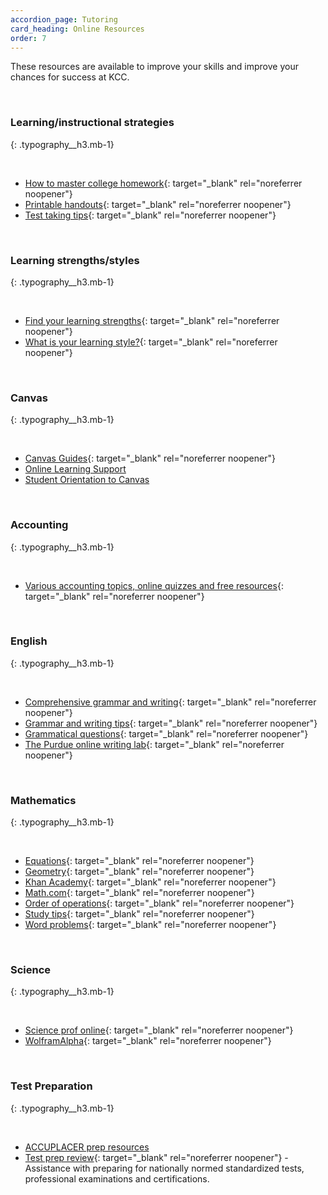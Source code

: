 ```yaml
---
accordion_page: Tutoring
card_heading: Online Resources
order: 7
---
```

These resources are available to improve your skills and improve your chances for success at KCC.

&nbsp;

### Learning/instructional strategies
{: .typography__h3.mb-1}

&nbsp;

* [How to master college homework](https://bigfuture.collegeboard.org/get-started/inside-the-classroom/take-control-of-homework){: target="_blank" rel="noreferrer noopener"}
* [Printable handouts](https://ctlt.illinoisstate.edu/technology/reggienet/handouts/){: target="_blank" rel="noreferrer noopener"}
* [Test taking tips](https://www.testtakingtips.com/){: target="_blank" rel="noreferrer noopener"}

&nbsp;

### Learning strengths/styles
{: .typography__h3.mb-1}

&nbsp;

* [Find your learning strengths](https://www.literacynet.org/mi/assessment/findyourstrengths.html){: target="_blank" rel="noreferrer noopener"}
* [What is your learning style?](https://www.educationplanner.org/students/self-assessments/learning-styles){: target="_blank" rel="noreferrer noopener"}

&nbsp;

### Canvas
{: .typography__h3.mb-1}

&nbsp;

* [Canvas Guides](https://guides.instructure.com/){: target="_blank" rel="noreferrer noopener"}
* [Online Learning Support](https://www.kcc.edu/academics/online-learning/)
* [Student Orientation to Canvas](https://www.kcc.edu/academics/online-learning/#canvas-faq)

&nbsp;

### Accounting
{: .typography__h3.mb-1}

&nbsp;

* [Various accounting topics, online quizzes and free resources](https://www.accountingcoach.com/){: target="_blank" rel="noreferrer noopener"}

&nbsp;

### English
{: .typography__h3.mb-1}

&nbsp;

* [Comprehensive grammar and writing](https://www.guidetogrammar.org/grammar/index2.htm){: target="_blank" rel="noreferrer noopener"}
* [Grammar and writing tips](https://www.essaypunch.com/){: target="_blank" rel="noreferrer noopener"}
* [Grammatical questions](https://www.apastyle.org/previoustips.html){: target="_blank" rel="noreferrer noopener"}
* [The Purdue online writing lab](https://owl.purdue.edu/){: target="_blank" rel="noreferrer noopener"}

&nbsp;

### Mathematics
{: .typography__h3.mb-1}

&nbsp;

* [Equations](http://www.math.com/school/subject2/lessons/S2U1L3GL.html){: target="_blank" rel="noreferrer noopener"}
* [Geometry](http://www.math.com/homeworkhelp/Geometry.html){: target="_blank" rel="noreferrer noopener"}
* [Khan Academy](https://www.khanacademy.org/){: target="_blank" rel="noreferrer noopener"}
* [Math.com](http://www.math.com/){: target="_blank" rel="noreferrer noopener"}
* [Order of operations](http://www.math.com/school/subject2/lessons/S2U1L2GL.html){: target="_blank" rel="noreferrer noopener"}
* [Study tips](https://mathstat.slu.edu/resources/success-in-mathematics){: target="_blank" rel="noreferrer noopener"}
* [Word problems](http://www.math.com/school/subject2/lessons/S2U1L3DP.html){: target="_blank" rel="noreferrer noopener"}

&nbsp;

### Science
{: .typography__h3.mb-1}

&nbsp;

* [Science prof online](https://www.scienceprofonline.com/){: target="_blank" rel="noreferrer noopener"}
* [WolframAlpha](https://www.wolframalpha.com/){: target="_blank" rel="noreferrer noopener"}

&nbsp;

### Test Preparation
{: .typography__h3.mb-1}

&nbsp;

* [ACCUPLACER prep resources](https://www.kcc.edu/admissions/testing/#prepare-for-the-exams)
* [Test prep review](https://www.testprepreview.com/){: target="_blank" rel="noreferrer noopener"} - Assistance with preparing for nationally normed standardized tests, professional examinations and certifications.